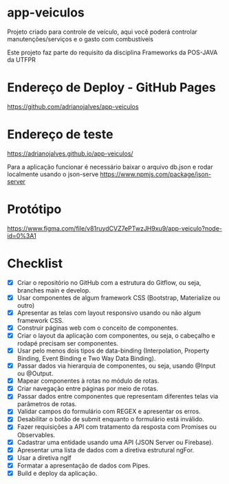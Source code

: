 # app-veiculos

Projeto criado para controle de veículo, aqui você poderá controlar manutenções/serviços e o gasto com combustíveis

Este projeto faz parte do requisito da disciplina Frameworks da POS-JAVA da UTFPR

# Endereço de Deploy - GitHub Pages

https://github.com/adrianojalves/app-veiculos

# Endereço de teste
https://adrianojalves.github.io/app-veiculos/

Para a aplicação funcionar é necessário baixar o arquivo db.json e rodar localmente
usando o json-serve https://www.npmjs.com/package/json-server

# Protótipo

https://www.figma.com/file/v81ruydCVZ7ePTwzJH9xu9/app-veiculo?node-id=0%3A1

# Checklist

- [x] Criar o repositório no GitHub com a estrutura do Gitflow, ou seja, branches main e develop.
- [x] Usar componentes de algum framework CSS (Bootstrap, Materialize ou outro)
- [x] Apresentar as telas com layout responsivo usando ou não algum framework CSS.
- [x] Construir páginas web com o conceito de componentes.
- [x] Criar o layout da aplicação com componentes, ou seja, o cabeçalho e rodapé precisam ser componentes.
- [x] Usar pelo menos dois tipos de data-binding (Interpolation, Property Binding, Event Binding e Two Way Data Binding).
- [x] Passar dados via hierarquia de componentes, ou seja, usando @Input ou @Output.
- [x] Mapear componentes à rotas no módulo de rotas.
- [x] Criar navegação entre páginas por meio de rotas.
- [x] Passar dados entre componentes que representam diferentes telas via parâmetros de rotas.
- [x] Validar campos do formulário com REGEX e apresentar os erros.
- [x] Desabilitar o botão de submit enquanto o formulário está inválido.
- [x] Fazer requisições a API com tratamento da resposta com Promises ou Observables.
- [x] Cadastrar uma entidade usando uma API (JSON Server ou Firebase).
- [x] Apresentar uma lista de dados com a diretiva estrutural ngFor.
- [x] Usar a diretiva ngIf
- [x] Formatar a apresentação de dados com Pipes.
- [x] Build e deploy da aplicação.
